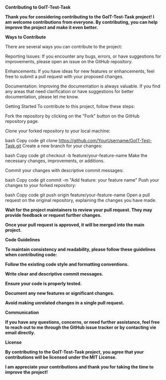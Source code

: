 **Contributing to GoIT-Test-Task**

**Thank you for considering contributing to the GoIT-Test-Task project! I am welcome contributions from everyone. By contributing, you can help improve the project and make it even better.**



**Ways to Contribute**

There are several ways you can contribute to the project:

Reporting Issues: If you encounter any bugs, errors, or have suggestions for improvements, please open an issue on the GitHub repository.

Enhancements: If you have ideas for new features or enhancements, feel free to submit a pull request with your proposed changes.

Documentation: Improving the documentation is always valuable. If you find any areas that need clarification or have suggestions for better documentation, please let me know.



Getting Started
To contribute to this project, follow these steps:

Fork the repository by clicking on the "Fork" button on the GitHub repository page.

Clone your forked repository to your local machine:

bash
Copy code
git clone https://github.com/YourUsername/GoIT-Test-Task.git
Create a new branch for your changes:

bash
Copy code
git checkout -b feature/your-feature-name
Make the necessary changes, improvements, or additions.

Commit your changes with descriptive commit messages:

bash
Copy code
git commit -m "Add feature: your feature name"
Push your changes to your forked repository:

bash
Copy code
git push origin feature/your-feature-name
Open a pull request on the original repository, explaining the changes you have made.

**Wait for the project maintainers to review your pull request. They may provide feedback or request further changes.**

**Once your pull request is approved, it will be merged into the main project.**



**Code Guidelines**

**To maintain consistency and readability, please follow these guidelines when contributing code:**

**Follow the existing code style and formatting conventions.**

**Write clear and descriptive commit messages.**

**Ensure your code is properly tested.**

**Document any new features or significant changes.**

**Avoid making unrelated changes in a single pull request.**



**Communication**

**If you have any questions, concerns, or need further assistance, feel free to reach out to me through the GitHub issue tracker or by contacting vie email directly.**



**License**

**By contributing to the GoIT-Test-Task project, you agree that your contributions will be licensed under the MIT License.**

**I am appreciate your contributions and thank you for taking the time to improve the project!**
